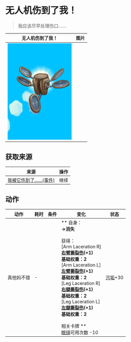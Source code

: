# 无人机伤到了我！  
> 我应该尽早处理伤口……  
  
  无人机伤到了我！  |   图片   
 ----  |  ----:   
   |  <img decoding="async" src="Sprite/Drone.png" href="a.md" style="max-width:300px;max-height:300px;">   
  
## 获取来源  
来源  |  操作  
----  |  ----  
[我被它伤到了……(事件)](Event_DroneFightBadFailure.md)  |  继续  
## 动作  
动作  |  耗时  |  条件  |  变化  |  状态  
----  |  ----  |  ----  |  ----  |  ----  
真他妈不错<br>  |  -  |    |  ** 自身：**<br>→消失<br><br>** 获得： **<br>** [Arm Laceration R]  **<br>  [右臂撕裂伤](W_ArmLacerationR.md)(+1)<br>基础权重：2<br>** [Arm Laceration L]  **<br>  [左臂撕裂伤](W_ArmLacerationL.md)(+1)<br>基础权重：2<br>** [Leg Laceration R]  **<br>  [右腿撕裂伤](W_LegLacerationR.md)(+1)<br>基础权重：2<br>** [Leg Laceration L]  **<br>  [左腿撕裂伤](W_LegLacerationL.md)(+1)<br>基础权重：2<br><br>** 相关卡牌 **<br>[眼镜](Glasses.md)可用次数  -10  |  [污垢](Filth.md)+30  


<script>document.title="无人机伤到了我！ - 卡牌生存百科 Card Survival Wiki";</script>
